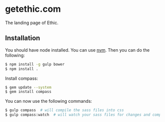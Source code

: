 # getethic.com
The landing page of Ethic.


## Installation

You should have node installed. You can use [nvm](https://github.com/creationix/nvm).
Then you can do the following:
```bash
$ npm install -g gulp bower
$ npm install .
```

Install compass:
```bash
$ gem update --system
$ gem install compass
```

You can now use the following commands:
```bash
$ gulp compass  # will compile the sass files into css
$ gulp compass:watch  # will watch your sass files for changes and compile them
```
